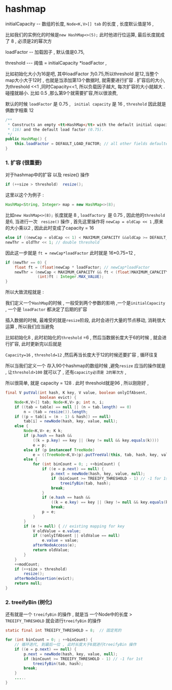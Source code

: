 # hashmap

initialCapacity  -- 数组的长度,  `Node<K,V>[] tab` 的长度 , 长度默认值是16 ,   

比如我们的实例化的时候是`new HashMap<>(5);` 此时他进行位运算, 最后长度就成了 8  , 必须是2的幂次方

 

loadFactor  --  加载因子 , 默认值是0.75, 



threshold  --- 阈值 = initialCapacity  *loadFactor   , 

比如初始化大小为16是吧, 其中loadFactor 为0.75,所以threshold  是12,当整个map大小大于12时 , 也就是当添加第13个数据时, 就需要进行扩容 .  扩容后的大小,为threshold  <<1 ,同时Capacity<<1, 所以负载因子越大, 每次扩容的大小就越大 . 碰撞就越小.  比如 0.5 ,那么第9个就需要扩容,所以很浪费, 



默认的时候 `loadFactor` 是 0.75  , ` initial capacity` 是 16  , `threshold` 因此就是 俩数字相乘 12 

```java
/**
 * Constructs an empty <tt>HashMap</tt> with the default initial capacity
 * (16) and the default load factor (0.75).
 */
public HashMap() {
    this.loadFactor = DEFAULT_LOAD_FACTOR; // all other fields defaulted
}
```



### 1. 扩容 (很重要)

对于hashmap中的扩容 以及 resize() 操作

```java
if (++size > threshold)  resize();
```

这里以这个为例子 : 

```java
HashMap<String, Integer> map = new HashMap<>(8);
```

比如`new HashMap<>(8);` 长度就是 8 , `loadfactory `是 0.75 , 因此他的`threshold`是6, 当进行一次 ` resize()` 操作 , 首先这里操作将 `newCap = oldCap << 1`  ,原来的大小乘以2  , 因此此时变成了capacity = 16

```java 
else if ((newCap = oldCap << 1) < MAXIMUM_CAPACITY &&oldCap >= DEFAULT_INITIAL_CAPACITY)
newThr = oldThr << 1; // double threshold
```

因此这一步就是 `ft = newCap*loadFactor` 此时就是 16*0.75=12 , 

```java
if (newThr == 0) {
    float ft = (float)newCap * loadFactor; // newCap*loadFactor
    newThr = (newCap < MAXIMUM_CAPACITY && ft < (float)MAXIMUM_CAPACITY ?
              (int)ft : Integer.MAX_VALUE);
}
```



所以大致流程就是  : 

我们定义一个`HashMap`的时候 , 一般受到两个参数的影响 ,一个是`initialCapacity`   , 一个是 `loadFactor` 都决定了后期的扩容

插入数据的时候, 最难受的就是`resize`阶段, 此时会进行大量的节点移动, 消耗很大运算 , 所以我们应当避免



比如初始化8 , 此时初始化的`threshold` =6 , 然后当数据长度大于6的时候 , 就会进行扩容, 此时更新完以后就是 

`Capacity=16` , `threshold=12`  ,然后再当长度大于12的时候还要扩容 , 循环往复



所以当我们定义一个 存入90个hashmap的数组时候 ,避免`resize` 应当的操作就是 , 让`threshold>100` 就可以了 , 还有`capacity必须是 2的幂次方` ,   

所以很简单, 就是 capacity = 128 . 此时 threshold就是96 , 所以刚刚好 , 



```java
final V putVal(int hash, K key, V value, boolean onlyIfAbsent,
               boolean evict) {
    Node<K,V>[] tab; Node<K,V> p; int n, i;
    if ((tab = table) == null || (n = tab.length) == 0)
        n = (tab = resize()).length;
    if ((p = tab[i = (n - 1) & hash]) == null)
        tab[i] = newNode(hash, key, value, null);
    else {
        Node<K,V> e; K k;
        if (p.hash == hash &&
            ((k = p.key) == key || (key != null && key.equals(k))))
            e = p;
        else if (p instanceof TreeNode)
            e = ((TreeNode<K,V>)p).putTreeVal(this, tab, hash, key, value);
        else {
            for (int binCount = 0; ; ++binCount) {
                if ((e = p.next) == null) {
                    p.next = newNode(hash, key, value, null);
                    if (binCount >= TREEIFY_THRESHOLD - 1) // -1 for 1st
                        treeifyBin(tab, hash);
                    break;
                }
                if (e.hash == hash &&
                    ((k = e.key) == key || (key != null && key.equals(k))))
                    break;
                p = e;
            }
        }
        if (e != null) { // existing mapping for key
            V oldValue = e.value;
            if (!onlyIfAbsent || oldValue == null)
                e.value = value;
            afterNodeAccess(e);
            return oldValue;
        }
    }
    ++modCount;
    if (++size > threshold)
        resize();
    afterNodeInsertion(evict);
    return null;
}
```



### 2. treeifyBin (树化)

还有就是一个 `treeifyBin` 的操作 , 就是当 一个Node中的长度 > `TREEIFY_THRESHOLD` 就会进行`treeifyBin` 的操作

```java
static final int TREEIFY_THRESHOLD = 8;  // 固定死的
```

```java
for (int binCount = 0; ; ++binCount) {
    // 循环迭代, 到最后一位 , 此时长度大于8就进行treeifyBin 操作
    if ((e = p.next) == null) {
        p.next = newNode(hash, key, value, null);
        if (binCount >= TREEIFY_THRESHOLD - 1) // -1 for 1st
            treeifyBin(tab, hash);
        break;
    }
    ..... 
}
```





